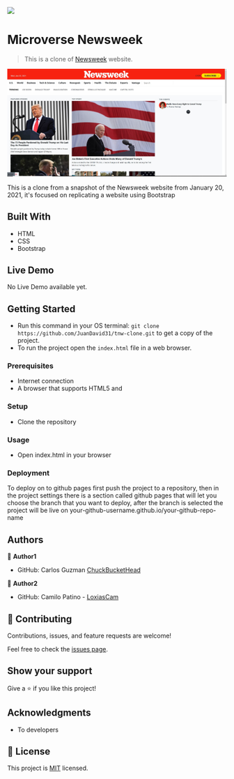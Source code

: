 ![](https://img.shields.io/badge/Microverse-blueviolet)

# Microverse Newsweek

> This is a clone of [Newsweek](https://thenextweb.com/) website. 

![Screenshot](resources/screenshot.jpg)

This is a clone from a snapshot of the Newsweek website from January 20, 2021, it's focused on replicating a website using Bootstrap

## Built With

- HTML
- CSS
- Bootstrap

## Live Demo

No Live Demo available yet.


## Getting Started

- Run this command in your OS terminal: `git clone https://github.com/JuanDavid31/tnw-clone.git` to get a copy of the project.
- To run the project open the `index.html` file in a web browser.


### Prerequisites

* Internet connection
* A browser that supports HTML5 and

### Setup

* Clone the repository

### Usage

* Open index.html in your browser

### Deployment

To deploy on to github pages first push the project to a repository, then
in the project settings there is a section called github pages that will let you choose the branch that you want to deploy, after the branch is selected the project will be live on your-github-username.github.io/your-github-repo-name

## Authors

👤 **Author1**

- GitHub: Carlos Guzman [ChuckBucketHead](https://github.com/chuckbuckethead)

👤 **Author2**

- GitHub: Camilo Patino - [LoxiasCam](https://github.com/LoxiasCam)

## 🤝 Contributing

Contributions, issues, and feature requests are welcome!

Feel free to check the [issues page](https://github.com/chuckbuckethead/microverse-newsweek/issues).

## Show your support

Give a ⭐️ if you like this project!

## Acknowledgments

- To developers

## 📝 License

This project is [MIT](https://es.wikipedia.org/wiki/Licencia_MIT) licensed.
